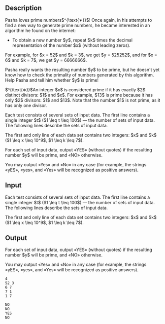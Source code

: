 ## Description

<div><p>Pasha loves prime numbers$^{\text{∗}}$! Once again, in his attempts to find a new way to generate prime numbers, he became interested in an algorithm he found on the internet:</p><ul> <li> To obtain a new number $y$, repeat $k$ times the decimal representation of the number $x$ (without leading zeros). </li></ul><p>For example, for $x = 52$ and $k = 3$, we get $y = 525252$, and for $x = 6$ and $k = 7$, we get $y = 6666666$.</p><p>Pasha really wants the resulting number $y$ to be prime, but he doesn't yet know how to check the primality of numbers generated by this algorithm. Help Pasha and tell him whether $y$ is prime!</p><div class="statement-footnote"><p>$^{\text{∗}}$An integer $x$ is considered prime if it has <span class="tex-font-style-bf">exactly</span> $2$ distinct divisors: $1$ and $x$. For example, $13$ is prime because it has only $2$ divisors: $1$ and $13$. Note that the number $1$ is not prime, as it has only one divisor.</p></div></div><div class="input-specification"><p>Each test consists of several sets of input data. The first line contains a single integer $t$ ($1 \leq t \leq 100$)&nbsp;— the number of sets of input data. The following lines describe the sets of input data.</p><p>The first and only line of each data set contains two integers: $x$ and $k$ ($1 \leq x \leq 10^9$, $1 \leq k \leq 7$).</p></div><div class="output-specification"><p>For each set of input data, output <span class="tex-font-style-tt">«YES»</span> (without quotes) if the resulting number $y$ will be prime, and <span class="tex-font-style-tt">«NO»</span> otherwise.</p><p>You may output <span class="tex-font-style-tt">«Yes»</span> and <span class="tex-font-style-tt">«No»</span> in any case (for example, the strings <span class="tex-font-style-tt">«yES»</span>, <span class="tex-font-style-tt">«yes»</span>, and <span class="tex-font-style-tt">«Yes»</span> will be recognized as positive answers).</p></div>

## Input

<p>Each test consists of several sets of input data. The first line contains a single integer $t$ ($1 \leq t \leq 100$)&nbsp;— the number of sets of input data. The following lines describe the sets of input data.</p><p>The first and only line of each data set contains two integers: $x$ and $k$ ($1 \leq x \leq 10^9$, $1 \leq k \leq 7$).</p>

## Output

<p>For each set of input data, output <span class="tex-font-style-tt">«YES»</span> (without quotes) if the resulting number $y$ will be prime, and <span class="tex-font-style-tt">«NO»</span> otherwise.</p><p>You may output <span class="tex-font-style-tt">«Yes»</span> and <span class="tex-font-style-tt">«No»</span> in any case (for example, the strings <span class="tex-font-style-tt">«yES»</span>, <span class="tex-font-style-tt">«yes»</span>, and <span class="tex-font-style-tt">«Yes»</span> will be recognized as positive answers).</p>





```input1|2,4
4
52 3
6 7
7 1
1 7
```




```output1
NO
NO
YES
NO
```


